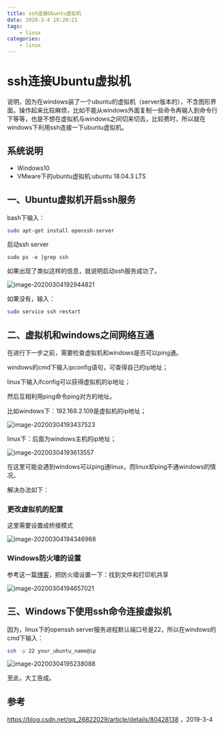 ```yaml
---
title: ssh连接Ubuntu虚拟机
data: 2020-3-4 19:20:21
tags:
	- linux
categories:
	- linux
---
```


# ssh连接Ubuntu虚拟机

说明，因为在windows装了一个ubuntu的虚拟机（server版本的），不含图形界面。操作起来比较麻烦，比如不能从windows外面复制一些命令再输入到命令行下等等，也是不想在虚拟机与windows之间切来切去，比较费时，所以就在windows下利用ssh连接一下ubuntu虚拟机。



## 系统说明

- Windows10
- VMware下的ubuntu虚拟机:ubuntu 18.04.3 LTS

## 一、Ubuntu虚拟机开启ssh服务

bash下输入：

```bash
sudo apt-get install openssh-server
```

启动ssh server

```
sudo ps -e |grep ssh
```

如果出现了类似这样的信息，就说明启动ssh服务成功了。

![image-20200304192944821](ssh%E8%BF%9E%E6%8E%A5ubuntu%E8%99%9A%E6%8B%9F%E6%9C%BA.assets/image-20200304192944821.png)

如果没有，输入：

```bash
sudo service ssh restart
```

## 二、虚拟机和windows之间网络互通

在进行下一步之前，需要检查虚拟机和windows是否可以ping通。

windows的cmd下输入ipconfig语句，可查得自己的ip地址；

linux下输入ifconfig可以获得虚拟机的ip地址；

然后互相利用ping命令ping对方的地址。

比如windows下：192.168.2.109是虚拟机的ip地址；

![image-20200304193437523](ssh%E8%BF%9E%E6%8E%A5ubuntu%E8%99%9A%E6%8B%9F%E6%9C%BA.assets/image-20200304193437523.png)

linux下：后面为windows主机的ip地址；

![image-20200304193613557](ssh%E8%BF%9E%E6%8E%A5ubuntu%E8%99%9A%E6%8B%9F%E6%9C%BA.assets/image-20200304193613557.png)

在这里可能会遇到windows可以ping通linux，而linux却ping不通windows的情况。

解决办法如下：

### 更改虚拟机的配置

这里需要设置成桥接模式

![image-20200304194346968](ssh%E8%BF%9E%E6%8E%A5ubuntu%E8%99%9A%E6%8B%9F%E6%9C%BA.assets/image-20200304194346968.png)

### Windows防火墙的设置

参考这一篇[博客](https://blog.csdn.net/qq_26822029/article/details/80428138)，把防火墙设置一下：找到文件和打印机共享

![image-20200304194657021](ssh%E8%BF%9E%E6%8E%A5ubuntu%E8%99%9A%E6%8B%9F%E6%9C%BA.assets/image-20200304194657021.png)

## 三、Windows下使用ssh命令连接虚拟机

因为，linux下的openssh server服务进程默认端口号是22，所以在windows的cmd下输入：

```bash
ssh -p 22 your_ubuntu_name@ip
```

![image-20200304195238088](ssh%E8%BF%9E%E6%8E%A5ubuntu%E8%99%9A%E6%8B%9F%E6%9C%BA.assets/image-20200304195238088.png)

至此，大工告成。



## 参考

https://blog.csdn.net/qq_26822029/article/details/80428138 ，2019-3-4